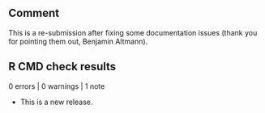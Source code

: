 ## Comment

This is a re-submission after fixing some documentation issues (thank you for 
pointing them out, Benjamin Altmann).

## R CMD check results

0 errors | 0 warnings | 1 note

* This is a new release.
